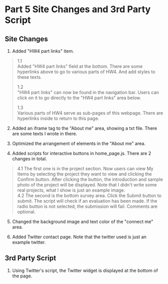 Part 5 Site Changes and 3rd Party Script
===
Site Changes
---
1.  Added "HW4 part links" item.
>1.1  
> Added "HW4 part links" field at the bottom. There are some hyperlinks above to go to various parts of HW4. 
> And add styles to these texts.  
> 
> 1.2  
> "HW4 part links" can now be found in the navigation bar. 
> Users can click on it to go directly to the "HW4 part links" area below.
> 
> 1.3  
> Various parts of HW4 serve as sub-pages of this webpage. 
> There are hyperlinks inside to return to this page.

2. Added an iframe tag to the "About me" area, showing a txt file. There are some texts I wrote in there.


3. Optimized the arrangement of elements in the "About me" area.  


4. Added scripts for interactive buttons in home_page.js. There are 2 changes in total.  
>4.1 The first one is in the project section.
>Now users can view My Items by selecting the project they want to view and clicking the Confirm button.
>After clicking the button, the introduction and sample photo of the project will be displayed.
>Note that I didn't write some real projects, what I show is just an example image.  
>4.2 The second is the bottom survey area. Click the Submit button to submit. 
The script will check if an evaluation has been made. 
> If the radio button is not selected, the submission will fail. Comments are optional.

5. Changed the background image and text color of the "connect me" area.  


6. Added Twitter contact page. Note that the twitter used is just an example twitter.  


3rd Party Script
---
1. Using Twitter's script, the Twitter widget is displayed at the bottom of the page.